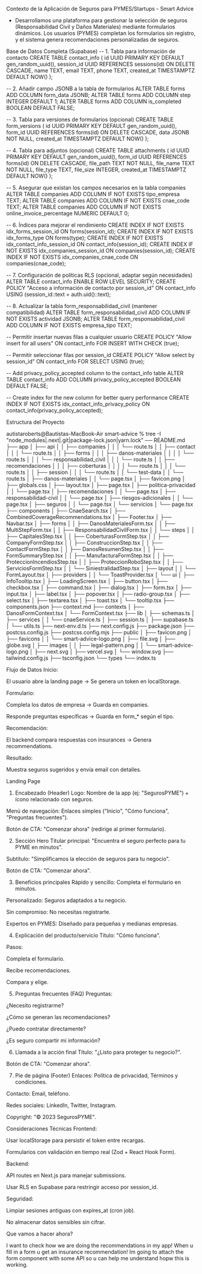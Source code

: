 Contexto de la Aplicación de Seguros para PYMES/Startups - Smart Advice

- Desarrollamos una plataforma para gestionar la selección de seguros (Responsabilidad Civil y Daños Materiales) mediante formularios dinámicos. Los usuarios (PYMES) completan los formularios sin registro, y el sistema genera recomendaciones personalizadas de seguros.

Base de Datos Completa (Supabase)
-- 1. Tabla para información de contacto
CREATE TABLE contact_info (
id UUID PRIMARY KEY DEFAULT gen_random_uuid(),
session_id UUID REFERENCES sessions(id) ON DELETE CASCADE,
name TEXT,
email TEXT,
phone TEXT,
created_at TIMESTAMPTZ DEFAULT NOW()
);

-- 2. Añadir campo JSONB a la tabla de formularios
ALTER TABLE forms ADD COLUMN form_data JSONB;
ALTER TABLE forms ADD COLUMN step INTEGER DEFAULT 1;
ALTER TABLE forms ADD COLUMN is_completed BOOLEAN DEFAULT FALSE;

-- 3. Tabla para versiones de formularios (opcional)
CREATE TABLE form_versions (
id UUID PRIMARY KEY DEFAULT gen_random_uuid(),
form_id UUID REFERENCES forms(id) ON DELETE CASCADE,
data JSONB NOT NULL,
created_at TIMESTAMPTZ DEFAULT NOW()
);

-- 4. Tabla para adjuntos (opcional)
CREATE TABLE attachments (
id UUID PRIMARY KEY DEFAULT gen_random_uuid(),
form_id UUID REFERENCES forms(id) ON DELETE CASCADE,
file_path TEXT NOT NULL,
file_name TEXT NOT NULL,
file_type TEXT,
file_size INTEGER,
created_at TIMESTAMPTZ DEFAULT NOW()
);

-- 5. Asegurar que existan los campos necesarios en la tabla companies
ALTER TABLE companies ADD COLUMN IF NOT EXISTS tipo_empresa TEXT;
ALTER TABLE companies ADD COLUMN IF NOT EXISTS cnae_code TEXT;
ALTER TABLE companies ADD COLUMN IF NOT EXISTS online_invoice_percentage NUMERIC DEFAULT 0;

-- 6. Índices para mejorar el rendimiento
CREATE INDEX IF NOT EXISTS idx_forms_session_id ON forms(session_id);
CREATE INDEX IF NOT EXISTS idx_forms_type ON forms(type);
CREATE INDEX IF NOT EXISTS idx_contact_info_session_id ON contact_info(session_id);
CREATE INDEX IF NOT EXISTS idx_companies_session_id ON companies(session_id);
CREATE INDEX IF NOT EXISTS idx_companies_cnae_code ON companies(cnae_code);

-- 7. Configuración de políticas RLS (opcional, adaptar según necesidades)
ALTER TABLE contact_info ENABLE ROW LEVEL SECURITY;
CREATE POLICY "Acceso a información de contacto por session_id" ON contact_info
USING (session_id::text = auth.uid()::text);

-- 8. Actualizar la tabla form_responsabilidad_civil (mantener compatibilidad)
ALTER TABLE form_responsabilidad_civil ADD COLUMN IF NOT EXISTS actividad JSONB;
ALTER TABLE form_responsabilidad_civil ADD COLUMN IF NOT EXISTS empresa_tipo TEXT;

-- Permitir insertar nuevas filas a cualquier usuario
CREATE POLICY "Allow insert for all users" ON contact_info
FOR INSERT WITH CHECK (true);

-- Permitir seleccionar filas por session_id
CREATE POLICY "Allow select by session_id" ON contact_info
FOR SELECT USING (true);

-- Add privacy_policy_accepted column to the contact_info table
ALTER TABLE contact_info
ADD COLUMN privacy_policy_accepted BOOLEAN DEFAULT FALSE;

-- Create index for the new column for better query performance
CREATE INDEX IF NOT EXISTS idx_contact_info_privacy_policy ON contact_info(privacy_policy_accepted);

Estructura del Proyecto

autistaroberts@Bautistas-MacBook-Air smart-advice % tree -I "node_modules|.next|.git|package-lock.json|yarn.lock"
── README.md
├── app
│ ├── api
│ │ ├── companies
│ │ │ └── route.ts
│ │ ├── contact
│ │ │ └── route.ts
│ │ ├── forms
│ │ │ ├── danos-materiales
│ │ │ │ └── route.ts
│ │ │ └── responsabilidad_civil
│ │ │ └── route.ts
│ │ ├── recomendaciones
│ │ │ ├── coberturas
│ │ │ │ └── route.ts
│ │ │ └── route.ts
│ │ ├── session
│ │ │ └── route.ts
│ │ └── test-data
│ │ └── route.ts
│ ├── danos-materiales
│ │ └── page.tsx
│ ├── favicon.png
│ ├── globals.css
│ ├── layout.tsx
│ ├── page.tsx
│ ├── politica-privacidad
│ │ └── page.tsx
│ ├── recomendaciones
│ │ └── page.tsx
│ ├── responsabilidad-civil
│ │ └── page.tsx
│ ├── riesgos-adicionales
│ │ └── page.tsx
│ ├── seguros
│ │ └── page.tsx
│ └── servicios
│ └── page.tsx
├── components
│ ├── CnaeSearch.tsx
│ ├── CombinedCoverageRecommendations.tsx
│ ├── Footer.tsx
│ ├── Navbar.tsx
│ ├── forms
│ │ ├── DanosMaterialesForm.tsx
│ │ ├── MultiStepForm.tsx
│ │ ├── ResponsabilidadCivilForm.tsx
│ │ └── steps
│ │ ├── CapitalesStep.tsx
│ │ ├── CoberturasFormStep.tsx
│ │ ├── CompanyFormStep.tsx
│ │ ├── ConstruccionStep.tsx
│ │ ├── ContactFormStep.tsx
│ │ ├── DanosResumenStep.tsx
│ │ ├── FormSummaryStep.tsx
│ │ ├── ManufacturaFormStep.tsx
│ │ ├── ProteccionIncendiosStep.tsx
│ │ ├── ProteccionRoboStep.tsx
│ │ ├── ServiciosFormStep.tsx
│ │ └── SiniestralidadStep.tsx
│ ├── layout
│ │ └── FormLayout.tsx
│ ├── providers
│ │ └── ToastProvider.tsx
│ └── ui
│ ├── InfoTooltip.tsx
│ ├── LoadingScreen.tsx
│ ├── button.tsx
│ ├── checkbox.tsx
│ ├── command.tsx
│ ├── dialog.tsx
│ ├── form.tsx
│ ├── input.tsx
│ ├── label.tsx
│ ├── popover.tsx
│ ├── radio-group.tsx
│ ├── select.tsx
│ ├── textarea.tsx
│ ├── toast.tsx
│ └── tooltip.tsx
├── components.json
├── context.md
├── contexts
│ ├── DanosFormContext.tsx
│ └── FormContext.tsx
├── lib
│ ├── schemas.ts
│ ├── services
│ │ └── cnaeService.ts
│ ├── session.ts
│ ├── supabase.ts
│ └── utils.ts
├── next-env.d.ts
├── next.config.js
├── package.json
├── postcss.config.js
├── postcss.config.mjs
├── public
│ ├── favicon.png
│ ├── favicons
│ │ └── smart-advice-logo.png
│ ├── file.svg
│ ├── globe.svg
│ ├── images
│ │ ├── legal-pattern.png
│ │ └── smart-advice-logo.png
│ ├── next.svg
│ ├── vercel.svg
│ └── window.svg
├── tailwind.config.js
├── tsconfig.json
└── types
└── index.ts

Flujo de Datos
Inicio:

El usuario abre la landing page → Se genera un token en localStorage.

Formulario:

Completa los datos de empresa → Guarda en companies.

Responde preguntas específicas → Guarda en form\_\* según el tipo.

Recomendación:

El backend compara respuestas con insurances → Genera recommendations.

Resultado:

Muestra seguros sugeridos y envía email con detalles.

Landing Page

1. Encabezado (Header)
   Logo: Nombre de la app (ej: "SegurosPYME") + ícono relacionado con seguros.

Menú de navegación: Enlaces simples ("Inicio", "Cómo funciona", "Preguntas frecuentes").

Botón de CTA: "Comenzar ahora" (redirige al primer formulario).

2. Sección Hero
   Titular principal: "Encuentra el seguro perfecto para tu PYME en minutos".

Subtítulo: "Simplificamos la elección de seguros para tu negocio".

Botón de CTA: "Comenzar ahora".

3. Beneficios principales
   Rápido y sencillo: Completa el formulario en minutos.

Personalizado: Seguros adaptados a tu negocio.

Sin compromiso: No necesitas registrarte.

Expertos en PYMES: Diseñado para pequeñas y medianas empresas.

4. Explicación del producto/servicio
   Título: "Cómo funciona".

Pasos:

Completa el formulario.

Recibe recomendaciones.

Compara y elige.

5. Preguntas frecuentes (FAQ)
   Preguntas:

¿Necesito registrarme?

¿Cómo se generan las recomendaciones?

¿Puedo contratar directamente?

¿Es seguro compartir mi información?

6. Llamada a la acción final
   Título: "¿Listo para proteger tu negocio?".

Botón de CTA: "Comenzar ahora".

7. Pie de página (Footer)
   Enlaces: Política de privacidad, Términos y condiciones.

Contacto: Email, teléfono.

Redes sociales: LinkedIn, Twitter, Instagram.

Copyright: "© 2023 SegurosPYME".

Consideraciones Técnicas
Frontend:

Usar localStorage para persistir el token entre recargas.

Formularios con validación en tiempo real (Zod + React Hook Form).

Backend:

API routes en Next.js para manejar submissions.

Usar RLS en Supabase para restringir acceso por session_id.

Seguridad:

Limpiar sesiones antiguas con expires_at (cron job).

No almacenar datos sensibles sin cifrar.

Que vamos a hacer ahora?

I want to check how we are doing the recommendations in my app! When u fill in a form u get an insurance recommendation! Im going to attach the form component with some API so u can help me understand hopw this is working.
